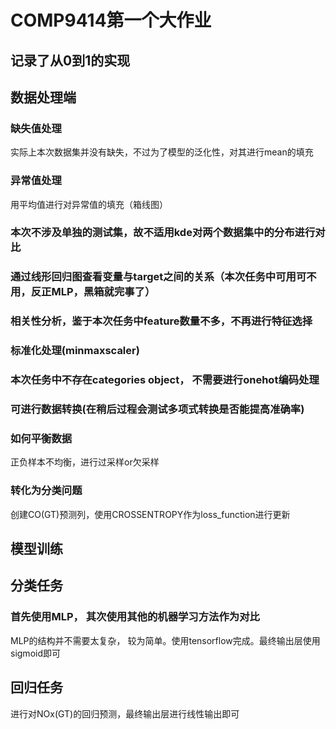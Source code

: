 # COMP9414第一个大作业
## 记录了从0到1的实现


## 数据处理端

### 缺失值处理 
实际上本次数据集并没有缺失，不过为了模型的泛化性，对其进行mean的填充

### 异常值处理
用平均值进行对异常值的填充（箱线图）

### 本次不涉及单独的测试集，故不适用kde对两个数据集中的分布进行对比

### 通过线形回归图查看变量与target之间的关系（本次任务中可用可不用，反正MLP，黑箱就完事了）

### 相关性分析，鉴于本次任务中feature数量不多，不再进行特征选择

### 标准化处理(minmaxscaler)

### 本次任务中不存在categories object， 不需要进行onehot编码处理

### 可进行数据转换(在稍后过程会测试多项式转换是否能提高准确率)

### 如何平衡数据
正负样本不均衡，进行过采样or欠采样

### 转化为分类问题
创建CO(GT)预测列，使用CROSSENTROPY作为loss_function进行更新



## 模型训练

## 分类任务

### 首先使用MLP， 其次使用其他的机器学习方法作为对比
MLP的结构并不需要太复杂， 较为简单。使用tensorflow完成。最终输出层使用sigmoid即可

## 回归任务
进行对NOx(GT)的回归预测，最终输出层进行线性输出即可